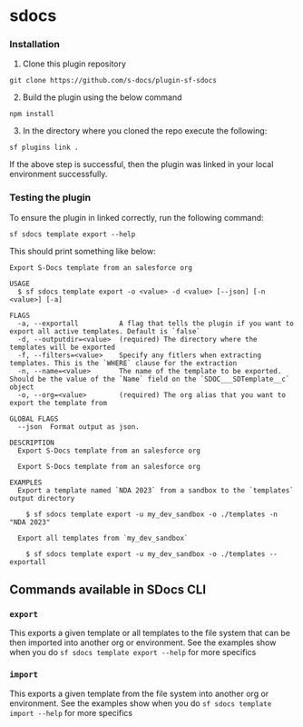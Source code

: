 # sdocs

### Installation

1. Clone this plugin repository

```
git clone https://github.com/s-docs/plugin-sf-sdocs
```

2. Build the plugin using the below command

```
npm install
```

3. In the directory where you cloned the repo execute the following:

```
sf plugins link .
```

If the above step is successful, then the plugin was linked in your local environment successfully.

### Testing the plugin

To ensure the plugin in linked correctly, run the following command:

```
sf sdocs template export --help
```

This should print something like below:

```
Export S-Docs template from an salesforce org

USAGE
  $ sf sdocs template export -o <value> -d <value> [--json] [-n <value>] [-a]

FLAGS
  -a, --exportall          A flag that tells the plugin if you want to export all active templates. Default is `false`
  -d, --outputdir=<value>  (required) The directory where the templates will be exported
  -f, --filters=<value>    Specify any fitlers when extracting templates. This is the `WHERE` clause for the extraction
  -n, --name=<value>       The name of the template to be exported. Should be the value of the `Name` field on the `SDOC___SDTemplate__c` object
  -o, --org=<value>        (required) The org alias that you want to export the template from

GLOBAL FLAGS
  --json  Format output as json.

DESCRIPTION
  Export S-Docs template from an salesforce org

  Export S-Docs template from an salesforce org

EXAMPLES
  Export a template named `NDA 2023` from a sandbox to the `templates` output directory

    $ sf sdocs template export -u my_dev_sandbox -o ./templates -n "NDA 2023"

  Export all templates from `my_dev_sandbox`

    $ sf sdocs template export -u my_dev_sandbox -o ./templates --exportall
```

## Commands available in SDocs CLI

### `export`

This exports a given template or all templates to the file system that can be then imported into another org or environment. See the examples show when you do `sf sdocs template export --help` for more specifics

### `import`

This exports a given template from the file system into another org or environment. See the examples show when you do `sf sdocs template import --help` for more specifics
